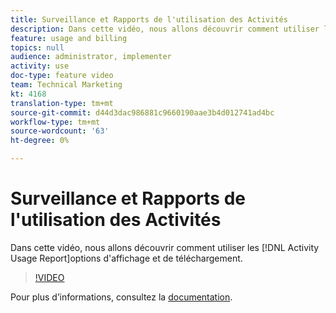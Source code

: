```yaml
---
title: Surveillance et Rapports de l'utilisation des Activités
description: Dans cette vidéo, nous allons découvrir comment utiliser le rapport d’utilisation des Activités, y compris les options d’affichage et de téléchargement.
feature: usage and billing
topics: null
audience: administrator, implementer
activity: use
doc-type: feature video
team: Technical Marketing
kt: 4168
translation-type: tm+mt
source-git-commit: d44d3dac986881c9660190aae3b4d012741ad4bc
workflow-type: tm+mt
source-wordcount: '63'
ht-degree: 0%

---
```



# Surveillance et Rapports de l&#39;utilisation des Activités

Dans cette vidéo, nous allons découvrir comment utiliser les [!DNL Activity Usage Report]options d&#39;affichage et de téléchargement.

>[!VIDEO](https://video.tv.adobe.com/v/31443/?quality=12)

Pour plus d’informations, consultez la [documentation](https://docs.adobe.com/content/help/en/audience-manager/user-guide/features/administration/activity-usage-reporting.html).
